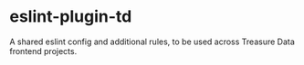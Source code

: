 # eslint-plugin-td

A shared eslint config and additional rules, to be used across Treasure Data frontend projects.
